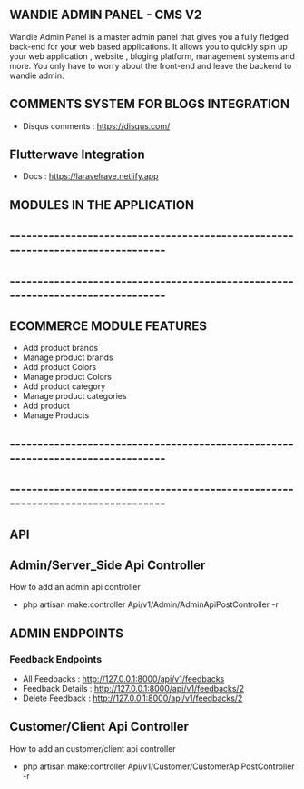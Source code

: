 ## WANDIE ADMIN PANEL -  CMS V2 
Wandie Admin Panel is a master admin panel that gives you a fully fledged back-end for your web based applications. It allows you to quickly spin up your web application , website , bloging platform, management systems and more. You only have to worry about the front-end and leave the backend to wandie admin.


## COMMENTS SYSTEM FOR BLOGS INTEGRATION
- Disqus comments : https://disqus.com/

## Flutterwave Integration 
- Docs : https://laravelrave.netlify.app

## MODULES IN THE APPLICATION 
## -------------------------------------------------------------------------------
## -------------------------------------------------------------------------------

## ECOMMERCE MODULE FEATURES
- Add product brands
- Manage product brands
- Add product Colors
- Manage product Colors
- Add product category
- Manage product categories
- Add product
- Manage Products


## -------------------------------------------------------------------------------
## -------------------------------------------------------------------------------

## API 
## Admin/Server_Side Api Controller
How to add an admin api controller 
- php artisan make:controller Api/v1/Admin/AdminApiPostController -r

## ADMIN ENDPOINTS
### Feedback Endpoints
- All Feedbacks    : http://127.0.0.1:8000/api/v1/feedbacks
- Feedback Details : http://127.0.0.1:8000/api/v1/feedbacks/2
- Delete Feedback  : http://127.0.0.1:8000/api/v1/feedbacks/2

## Customer/Client Api Controller
How to add an customer/client api controller 
- php artisan make:controller Api/v1/Customer/CustomerApiPostController -r
